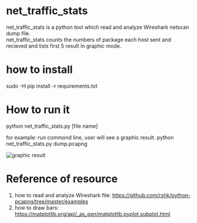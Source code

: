 
# net_traffic_stats

net_traffic_stats is a python tool which read and analyze Wireshark netscan dump file.  
net_traffic_stats counts the numbers of package each host sent and recieved and lists first 5 result in graphic mode.


# how to install

sudo -H pip install -r requirements.txt 



# How to run it   
  python net_traffic_stats.py \[file name\]
  
  for example:
  run commond line, user will see a graphic result.
  python net_traffic_stats.py dump.pcapng 
  
  ![graphic result](http://www.99sns.com/net_traffic_stats.png)
  
  # Reference of resource
  1. how to read and analyze Wireshark file: https://github.com/rshk/python-pcapng/tree/master/examples 
  2. how to draw bars: https://matplotlib.org/api/_as_gen/matplotlib.pyplot.subplot.html 
  
  
